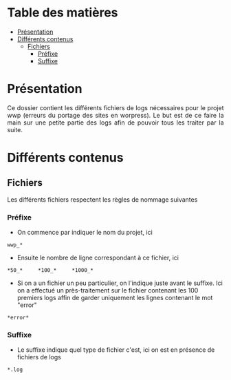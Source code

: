 # Table des matières

- [Présentation](#présentation)
- [Différents contenus](#différents-contenus)
  * [Fichiers](#fichiers)
    + [Préfixe](#préfixe)
    + [Suffixe](#suffixe)

# Présentation

<p align="justify">Ce dossier contient les différents fichiers de logs nécessaires pour le projet wwp
(erreurs du portage des sites en worpress). Le but est de ce faire la main sur une petite partie des logs afin de pouvoir
tous les traiter par la suite.</p>

# Différents contenus

## Fichiers

Les différents fichiers respectent les règles de nommage suivantes

### Préfixe

* On commence par indiquer le nom du projet, ici
```
wwp_*
```

* Ensuite le nombre de ligne correspondant à ce fichier, ici
```
*50_*     *100_*     *1000_*
```

* Si on a un fichier un peu particulier, on l'indique juste avant le suffixe. Ici on a effectué un près-traitement sur le fichier contenant les 100 premiers logs affin de garder uniquement les lignes contenant le mot "error"
```
*error*
```

### Suffixe

* Le suffixe indique quel type de fichier c'est, ici on est en présence de fichiers de logs
```
*.log
```
